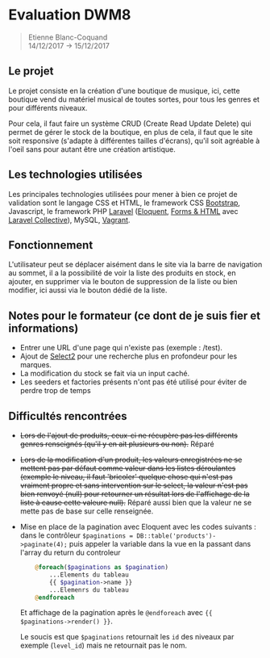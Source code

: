 # Evaluation DWM8 

> Etienne Blanc-Coquand <br>
> 14/12/2017 -> 15/12/2017 

## Le projet 
Le projet consiste en la création d'une boutique de musique, ici, cette boutique vend du matériel musical de toutes sortes, pour tous les genres et pour différents niveaux.

Pour cela, il faut faire un système CRUD (Create Read Update Delete) qui permet de gérer le stock de la boutique, en plus de cela, il faut que le site soit responsive (s'adapte à différentes tailles d'écrans), qu'il soit agréable à l'oeil sans pour autant être une création artistique.

## Les technologies utilisées 
Les principales technologies utilisées pour mener à bien ce projet de validation sont le langage CSS et HTML, le framework CSS [Bootstrap](https://getbootstrap.com), Javascript, le framework PHP [Laravel](https://laravel.com) ([Eloquent](https://laravel.com/docs/5.5/eloquent), [Forms & HTML](https://laravelcollective.com/docs/master/html) avec [Laravel Collective](https://laravelcollective.com)), MySQL, [Vagrant](https://www.vagrantup.com). 

## Fonctionnement
L'utilisateur peut se déplacer aisément dans le site via la barre de navigation au sommet, il a la possibilité de voir la liste des produits en stock, en ajouter, en supprimer via le bouton de suppression de la liste ou bien modifier, ici aussi via le bouton dédié de la liste.

## Notes pour le formateur (ce dont de je suis fier et informations)
* Entrer une URL d'une page qui n'existe pas (exemple : /test).
* Ajout de [Select2](https://select2.org/) pour une recherche plus en profondeur pour les marques.
* La modification du stock se fait via un input caché.
* Les seeders et factories présents n'ont pas été utilisé pour éviter de perdre trop de temps

## Difficultés rencontrées
* ~~Lors de l'ajout de produits, ceux-ci ne récupère pas les différents genres renseignés (qu'il y en ait plusieurs ou non).~~ Réparé
* ~~Lors de la modification d'un produit, les valeurs enregistrées ne se mettent pas par défaut comme valeur dans les listes déroulantes (exemple le niveau, il faut 'bricoler' quelque chose qui n'est pas vraiment propre et sans intervention sur le select, la valeur n'est pas bien renvoyé (null) pour retourner un résultat lors de l'affichage de la liste à cause cette valeure null).~~ Réparé aussi bien que la valeur ne se mette pas de base sur celle renseignée.
* Mise en place de la pagination avec Eloquent avec les codes suivants : dans le contrôleur `$paginations = DB::table('products')->paginate(4);` puis appeler la variable dans la vue en la passant dans l'array du return du controleur

    ```PHP
        @foreach($paginations as $pagination)
            ...Elements du tableau
            {{ $pagination->name }}
            ...Elemenrs du tableau
        @endforeach
    ```
    Et affichage de la pagination après le `@endforeach` avec `{{ $paginations->render() }}`.
    
    Le soucis est que `$paginations` retournait les `id` des niveaux par exemple (`level_id`) mais ne retournait pas le nom.